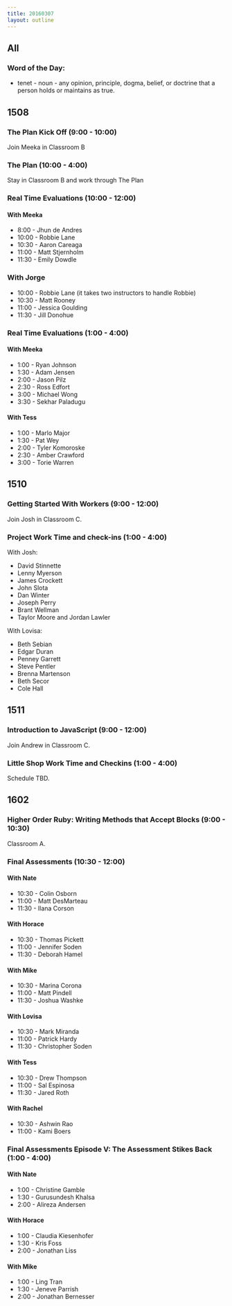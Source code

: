 ```yaml
---
title: 20160307
layout: outline
---
```


## All

### Word of the Day:

* tenet - noun - any opinion, principle, dogma, belief, or doctrine that a
person holds or maintains as true.


## 1508

### The Plan Kick Off (9:00 - 10:00)

Join Meeka in Classroom B

### The Plan (10:00 - 4:00)

Stay in Classroom B and work through The Plan

### Real Time Evaluations (10:00 - 12:00)

#### With Meeka
* 8:00 - Jhun de Andres
* 10:00 - Robbie Lane
* 10:30 - Aaron Careaga
* 11:00 - Matt Stjernholm
* 11:30 - Emily Dowdle

### With Jorge
* 10:00 - Robbie Lane (it takes two instructors to handle Robbie)
* 10:30 - Matt Rooney
* 11:00 - Jessica Goulding
* 11:30 - Jill Donohue


### Real Time Evaluations (1:00 - 4:00)

#### With Meeka
* 1:00 - Ryan Johnson
* 1:30 - Adam Jensen
* 2:00 - Jason Pilz
* 2:30 - Ross Edfort
* 3:00 - Michael Wong
* 3:30 - Sekhar Paladugu

#### With Tess
* 1:00 - Marlo Major
* 1:30 - Pat Wey
* 2:00 - Tyler Komoroske
* 2:30 - Amber Crawford
* 3:00 - Torie Warren


## 1510

### Getting Started With Workers (9:00 - 12:00)

Join Josh in Classroom C.

### Project Work Time and check-ins (1:00 - 4:00)

With Josh:

* David Stinnette
* Lenny Myerson
* James Crockett
* John Slota
* Dan Winter
* Joseph Perry
* Brant Wellman
* Taylor Moore and Jordan Lawler

With Lovisa:

* Beth Sebian
* Edgar Duran
* Penney Garrett
* Steve Pentler
* Brenna Martenson
* Beth Secor
* Cole Hall

## 1511

### Introduction to JavaScript (9:00 - 12:00)

Join Andrew in Classroom C.

### Little Shop Work Time and Checkins (1:00 - 4:00)

Schedule TBD.


## 1602

### Higher Order Ruby: Writing Methods that Accept Blocks (9:00 - 10:30)

Classroom A.

### Final Assessments (10:30 - 12:00)

#### With Nate
* 10:30 - Colin Osborn
* 11:00 - Matt DesMarteau
* 11:30 - Ilana Corson

#### With Horace
* 10:30 - Thomas Pickett
* 11:00 - Jennifer Soden
* 11:30 - Deborah Hamel

#### With Mike
* 10:30 - Marina Corona
* 11:00 - Matt Pindell
* 11:30 - Joshua Washke

#### With Lovisa
* 10:30 - Mark Miranda
* 11:00 - Patrick Hardy
* 11:30 - Christopher Soden

#### With Tess
* 10:30 - Drew Thompson
* 11:00 - Sal Espinosa
* 11:30 - Jared Roth

#### With Rachel
* 10:30 - Ashwin Rao
* 11:00 - Kami Boers

### Final Assessments Episode V: The Assessment Stikes Back (1:00 - 4:00)

#### With Nate
* 1:00 - Christine Gamble
* 1:30 - Gurusundesh Khalsa
* 2:00 - Alireza Andersen

#### With Horace
* 1:00 - Claudia Kiesenhofer
* 1:30 - Kris Foss
* 2:00 - Jonathan Liss

#### With Mike
* 1:00 - Ling Tran
* 1:30 - Jeneve Parrish
* 2:00 - Jonathan Bernesser
